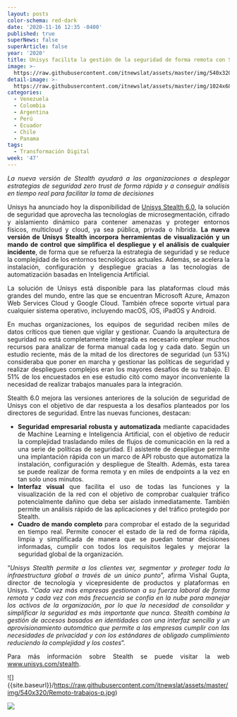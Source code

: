 ```yaml
---
layout: posts
color-schema: red-dark
date: '2020-11-16 12:35 -0400'
published: true
superNews: false
superArticle: false
year: '2020'
title: Unisys facilita la gestión de la seguridad de forma remota con Stealth 6.0
image: >-
  https://raw.githubusercontent.com/itnewslat/assets/master/img/540x320/Remoto-trabajos-p.jpg
detail-image: >-
  https://raw.githubusercontent.com/itnewslat/assets/master/img/1024x680/Remoto-trabajos-g.jpg
categories:
  - Venezuela
  - Colombia
  - Argentina
  - Perú
  - Ecuador
  - Chile
  - Panama
tags:
  - Transformación Digital
week: '47'
---
```

<p style="text-align: justify;"><em>La nueva versión de Stealth ayudará a las organizaciones a desplegar estrategias de seguridad zero trust de forma rápida y a conseguir análisis en tiempo real para facilitar la toma de decisiones </em></p>
<p style="text-align: justify;">Unisys ha anunciado hoy la disponibilidad de <a href="http://www.unisys.com/offerings/security-solutions/unisys-stealth-products-and-services">Unisys Stealth 6.0</a>, la solución de seguridad que aprovecha las tecnologías de microsegmentación, cifrado y aislamiento dinámico para contener amenazas y proteger entornos físicos, multicloud y cloud, ya sea pública, privada o híbrida. <strong>La nueva versión de Unisys Stealth incorpora</strong> <strong>herramientas de visualización y un mando de control que simplifica el despliegue y el análisis de cualquier incidente</strong>, de forma que se refuerza la estrategia de seguridad y se reduce la complejidad de los entornos tecnológicos actuales. Además, se acelera la instalación, configuración y despliegue gracias a las tecnologías de automatización basadas en Inteligencia Artificial.</p>
<p style="text-align: justify;">La solución de Unisys está disponible para las plataformas cloud más grandes del mundo, entre las que se encuentran Microsoft Azure, Amazon Web Services Cloud y Google Cloud. También ofrece soporte virtual para cualquier sistema operativo, incluyendo macOS, iOS, iPadOS y Android.</p>
<p style="text-align: justify;">En muchas organizaciones, los equipos de seguridad reciben miles de datos críticos que tienen que vigilar y gestionar. Cuando la arquitectura de seguridad no está completamente integrada es necesario emplear muchos recursos para analizar de forma manual cada log y cada dato. Según un estudio reciente, más de la mitad de los directores de seguridad (un 53%) consideraba que poner en marcha y gestionar las políticas de seguridad y realizar despliegues complejos eran los mayores desafíos de su trabajo. El 51% de los encuestados en ese estudio citó como mayor inconveniente la necesidad de realizar trabajos manuales para la integración.</p>
<p style="text-align: justify;">Stealth 6.0 mejora las versiones anteriores de la solución de seguridad de Unisys con el objetivo de dar respuesta a los desafíos planteados por los directores de seguridad. Entre las nuevas funciones, destacan:</p>

<ul style="text-align: justify;">
	<li><strong>Seguridad empresarial robusta y automatizada</strong> mediante capacidades de Machine Learning e Inteligencia Artificial, con el objetivo de reducir la complejidad trasladando miles de flujos de comunicación en la red a una serie de políticas de seguridad. El asistente de despliegue permite una implantación rápida con un marco de API robusto que automatiza la instalación, configuración y despliegue de Stealth. Además, esta tarea se puede realizar de forma remota y en miles de endpoints a la vez en tan solo unos minutos.</li>
	<li><strong>Interfaz visual</strong> que facilita el uso de todas las funciones y la visualización de la red con el objetivo de comprobar cualquier tráfico potencialmente dañino que deba ser aislado inmediatamente. También permite un análisis rápido de las aplicaciones y del tráfico protegido por Stealth.</li>
	<li><strong>Cuadro de mando completo</strong> para comprobar el estado de la seguridad en tiempo real. Permite conocer el estado de la red de forma rápida, limpia y simplificada de manera que se puedan tomar decisiones informadas, cumplir con todos los requisitos legales y mejorar la seguridad global de la organización.</li>
</ul>
<p style="text-align: justify;">“<em>Unisys Stealth permite a los clientes ver, segmentar y proteger toda la infraestructura global a través de un único punto</em>”, afirma Vishal Gupta, director de tecnología y vicepresidente de productos y plataformas en Unisys. “<em>Cada vez más empresas gestionan a su fuerza laboral de forma remota y cada vez con más frecuencia se confía en la nube para manejar los activos de la organización, por lo que la necesidad de consolidar y simplificar la seguridad es más importante que nunca. Stealth combina la gestión de accesos basados en identidades con una interfaz sencilla y un aprovisionamiento automático que permite a las empresas cumplir con las necesidades de privacidad y con los estándares de obligado cumplimiento reduciendo la complejidad y los costes</em>”.</p>
<p style="text-align: justify;">Para más información sobre Stealth se puede visitar la web <a href="http://www.unisys.com/stealth">www.unisys.com/stealth</a>.</p>
<p style="text-align: justify;"></p>

![]{{site.baseurl}}/https://raw.githubusercontent.com/itnewslat/assets/master/img/540x320/Remoto-trabajos-p.jpg)

<img src="https://tracker.metricool.com/c3po.jpg?hash=56f88a41e39ab42c063cc51676587a04"/>
